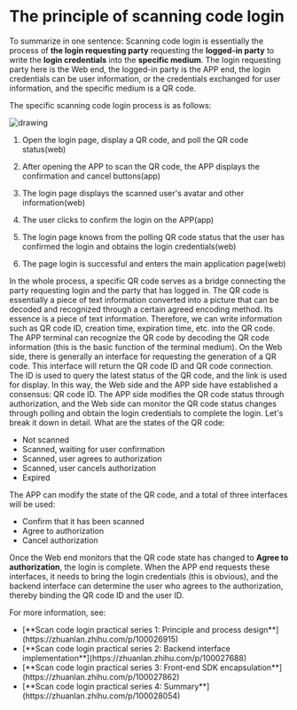 # The principle of scanning code login

<LastUpdated/>

To summarize in one sentence: Scanning code login is essentially the process of **the login requesting party** requesting the **logged-in party** to write the **login credentials** into the **specific medium**. The login requesting party here is the Web end, the logged-in party is the APP end, the login credentials can be user information, or the credentials exchanged for user information, and the specific medium is a QR code.

The specific scanning code login process is as follows:

<img src="~@imagesZhCn/concepts/Lark20210302-193542.png" alt="drawing"/>

1. Open the login page, display a QR code, and poll the QR code status\(web\)

2. After opening the APP to scan the QR code, the APP displays the confirmation and cancel buttons\(app\)

3. The login page displays the scanned user's avatar and other information\(web\)

4. The user clicks to confirm the login on the APP\(app\)

5. The login page knows from the polling QR code status that the user has confirmed the login and obtains the login credentials\(web\)

6. The page login is successful and enters the main application page\(web\)

In the whole process, a specific QR code serves as a bridge connecting the party requesting login and the party that has logged in. The QR code is essentially a piece of text information converted into a picture that can be decoded and recognized through a certain agreed encoding method. Its essence is a piece of text information. Therefore, we can write information such as QR code ID, creation time, expiration time, etc. into the QR code. The APP terminal can recognize the QR code by decoding the QR code information (this is the basic function of the terminal medium).
On the Web side, there is generally an interface for requesting the generation of a QR code. This interface will return the QR code ID and QR code connection. The ID is used to query the latest status of the QR code, and the link is used for display.
In this way, the Web side and the APP side have established a consensus: QR code ID. The APP side modifies the QR code status through authorization, and the Web side can monitor the QR code status changes through polling and obtain the login credentials to complete the login.
Let's break it down in detail. What are the states of the QR code:

- Not scanned
- Scanned, waiting for user confirmation
- Scanned, user agrees to authorization
- Scanned, user cancels authorization
- Expired

The APP can modify the state of the QR code, and a total of three interfaces will be used:

- Confirm that it has been scanned
- Agree to authorization
- Cancel authorization

Once the Web end monitors that the QR code state has changed to **Agree to authorization**, the login is complete.
When the APP end requests these interfaces, it needs to bring the login credentials (this is obvious), and the backend interface can determine the user who agrees to the authorization, thereby binding the QR code ID and the user ID.

For more information, see:

<ul>
<li>[**Scan code login practical series 1: Principle and process design**](https://zhuanlan.zhihu.com/p/100026915)</li>
<li>[**Scan code login practical series 2: Backend interface implementation**](https://zhuanlan.zhihu.com/p/100027688)</li>
<li>[**Scan code login practical series 3: Front-end SDK encapsulation**](https://zhuanlan.zhihu.com/p/100027862)</li>
<li>[**Scan code login practical series 4: Summary**](https://zhuanlan.zhihu.com/p/100028054)</li>
</ul>
